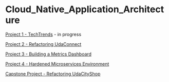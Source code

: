 # Cloud_Native_Application_Architecture

[Project 1 - TechTrends](https://github.com/dattgoswami/nd064_course_1) - in progress

[Project 2 - Refactoring UdaConnect](https://github.com/dattgoswami/nd064-c2-message-passing-projects-starter)

[Project 3 - Building a Metrics Dashboard](https://github.com/dattgoswami/CNAND_nd064_C4_Observability_Starter_Files)

[Project 4 - Hardened Microservices Environment](https://github.com/dattgoswami/nd064-c3-microservices-security-project-starter)

[Capstone Project - Refactoring UdaCityShop](https://github.com/dattgoswami/nd064_capstone_starter)
